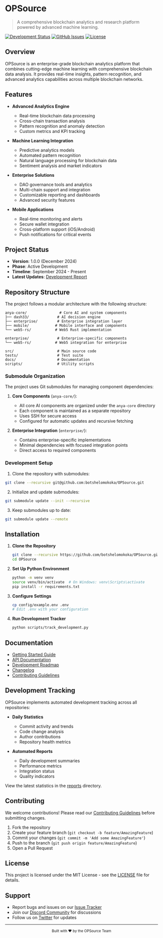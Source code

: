 # OPSource

> A comprehensive blockchain analytics and research platform powered by advanced machine learning.

[![Development Status](https://img.shields.io/badge/status-active-success.svg)]()
[![GitHub Issues](https://img.shields.io/github/issues/botshelomokoka/OPSource.svg)](https://github.com/botshelomokoka/OPSource/issues)
[![License](https://img.shields.io/badge/license-MIT-blue.svg)](LICENSE)

## Overview

OPSource is an enterprise-grade blockchain analytics platform that combines cutting-edge machine learning with comprehensive blockchain data analysis. It provides real-time insights, pattern recognition, and advanced analytics capabilities across multiple blockchain networks.

## Features

- **Advanced Analytics Engine**
  - Real-time blockchain data processing
  - Cross-chain transaction analysis
  - Pattern recognition and anomaly detection
  - Custom metrics and KPI tracking

- **Machine Learning Integration**
  - Predictive analytics models
  - Automated pattern recognition
  - Natural language processing for blockchain data
  - Sentiment analysis and market indicators

- **Enterprise Solutions**
  - DAO governance tools and analytics
  - Multi-chain support and integration
  - Customizable reporting and dashboards
  - Advanced security features

- **Mobile Applications**
  - Real-time monitoring and alerts
  - Secure wallet integration
  - Cross-platform support (iOS/Android)
  - Push notifications for critical events

## Project Status

- **Version**: 1.0.0 (December 2024)
- **Phase**: Active Development
- **Timeline**: September 2024 - Present
- **Latest Updates**: [Development Report](reports/development_summary.md)

## Repository Structure

The project follows a modular architecture with the following structure:

```
anya-core/               # Core AI and system components
├── dash33/             # AI decision engine
├── enterprise/         # Enterprise integration layer
├── mobile/            # Mobile interface and components
└── web5-rs/           # Web5 Rust implementation

enterprise/             # Enterprise-specific components
└── web5-rs/           # Web5 integration for enterprise

src/                    # Main source code
tests/                  # Test suite
docs/                   # Documentation
scripts/                # Utility scripts
```

### Submodule Organization

The project uses Git submodules for managing component dependencies:

1. **Core Components** (`anya-core/`):
   - All core AI components are organized under the `anya-core` directory
   - Each component is maintained as a separate repository
   - Uses SSH for secure access
   - Configured for automatic updates and recursive fetching

2. **Enterprise Integration** (`enterprise/`):
   - Contains enterprise-specific implementations
   - Minimal dependencies with focused integration points
   - Direct access to required components

### Development Setup

1. Clone the repository with submodules:
```bash
git clone --recursive git@github.com:botshelomokoka/OPSource.git
```

2. Initialize and update submodules:
```bash
git submodule update --init --recursive
```

3. Keep submodules up to date:
```bash
git submodule update --remote
```

## Installation

1. **Clone the Repository**
   ```bash
   git clone --recursive https://github.com/botshelomokoka/OPSource.git
   cd OPSource
   ```

2. **Set Up Python Environment**
   ```bash
   python -m venv venv
   source venv/bin/activate  # On Windows: venv\Scripts\activate
   pip install -r requirements.txt
   ```

3. **Configure Settings**
   ```bash
   cp config/example.env .env
   # Edit .env with your configuration
   ```

4. **Run Development Tracker**
   ```bash
   python scripts/track_development.py
   ```

## Documentation

- [Getting Started Guide](docs/getting-started.md)
- [API Documentation](docs/api.md)
- [Development Roadmap](ROADMAP.md)
- [Changelog](CHANGELOG.md)
- [Contributing Guidelines](CONTRIBUTING.md)

## Development Tracking

OPSource implements automated development tracking across all repositories:

- **Daily Statistics**
  - Commit activity and trends
  - Code change analysis
  - Author contributions
  - Repository health metrics

- **Automated Reports**
  - Daily development summaries
  - Performance metrics
  - Integration status
  - Quality indicators

View the latest statistics in the [reports](reports/) directory.

## Contributing

We welcome contributions! Please read our [Contributing Guidelines](CONTRIBUTING.md) before submitting changes.

1. Fork the repository
2. Create your feature branch (`git checkout -b feature/AmazingFeature`)
3. Commit your changes (`git commit -m 'Add some AmazingFeature'`)
4. Push to the branch (`git push origin feature/AmazingFeature`)
5. Open a Pull Request

## License

This project is licensed under the MIT License - see the [LICENSE](LICENSE) file for details.

## Support

- Report bugs and issues on our [Issue Tracker](https://github.com/botshelomokoka/OPSource/issues)
- Join our [Discord Community](https://discord.gg/opsource) for discussions
- Follow us on [Twitter](https://twitter.com/OPSource) for updates

---

<div align="center">
  <sub>Built with ❤️ by the OPSource Team</sub>
</div>
